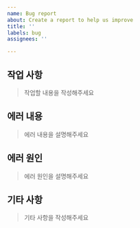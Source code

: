 ```yaml
---
name: Bug report
about: Create a report to help us improve
title: ''
labels: bug
assignees: ''

---
```


## 작업 사항

> 작업할 내용을 작성해주세요

## 에러 내용

> 에러 내용을 설명해주세요

## 에러 원인

> 에러 원인을 설명해주세요

## 기타 사항

> 기타 사항을 작성해주세요

